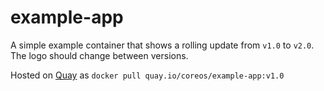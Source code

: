 # example-app

A simple example container that shows a rolling update from `v1.0` to `v2.0`. The logo should change between versions.

Hosted on [Quay](https://quay.io/repository/coreos/example-app) as `docker pull quay.io/coreos/example-app:v1.0`
